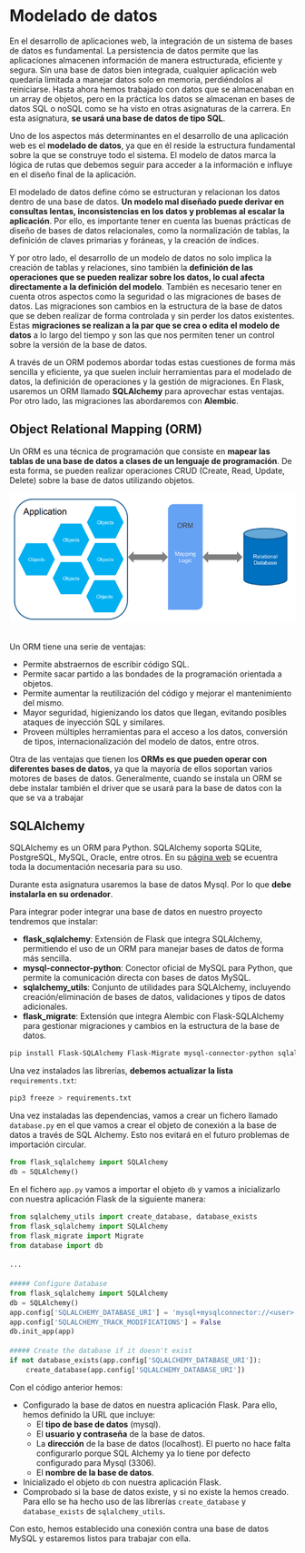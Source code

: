 # Modelado de datos

En el desarrollo de aplicaciones web, la integración de un sistema de bases de datos es fundamental. La persistencia de datos permite que las aplicaciones almacenen información de manera estructurada, eficiente y segura. Sin una base de datos bien integrada, cualquier aplicación web quedaría limitada a manejar datos solo en memoria, perdiéndolos al reiniciarse. Hasta ahora hemos trabajado con datos que se almacenaban en un array de objetos, pero en la práctica los datos se almacenan en bases de datos SQL o noSQL como se ha visto en otras asignaturas de la carrera. En esta asignatura, **se usará una base de datos de tipo SQL**. 

Uno de los aspectos más determinantes en el desarrollo de una aplicación web es el **modelado de datos**, ya que en él reside la estructura fundamental sobre la que se construye todo el sistema. El modelo de datos marca la lógica de rutas que debemos seguir para acceder a la información e influye en el diseño final de la aplicación.

El modelado de datos define cómo se estructuran y relacionan los datos dentro de una base de datos. **Un modelo mal diseñado puede derivar en consultas lentas, inconsistencias en los datos y problemas al escalar la aplicación**. Por ello, es importante tener en cuenta las buenas prácticas de diseño de bases de datos relacionales, como la normalización de tablas, la definición de claves primarias y foráneas, y la creación de índices.

Y por otro lado, el desarrollo de un modelo de datos no solo implica la creación de tablas y relaciones, sino también la **definición de las operaciones que se pueden realizar sobre los datos, lo cual afecta directamente a la definición del modelo**. También es necesario tener en cuenta otros aspectos como la seguridad o las migraciones de bases de datos. Las migraciones son cambios en la estructura de la base de datos que se deben realizar de forma controlada y sin perder los datos existentes. Estas **migraciones se realizan a la par que se crea o edita el modelo de datos** a lo largo del tiempo y son las que nos permiten tener un control sobre la versión de la base de datos. 

A través de un ORM podemos abordar todas estas cuestiones de forma más sencilla y eficiente, ya que suelen incluir herramientas para el modelado de datos, la definición de operaciones y la gestión de migraciones. En Flask, usaremos un ORM llamado **SQLAlchemy** para aprovechar estas ventajas. Por otro lado, las migraciones las abordaremos con **Alembic**. 

## Object Relational Mapping (ORM)

Un ORM es una técnica de programación que consiste en **mapear las tablas de una base de datos a clases de un lenguaje de programación**. De esta forma, se pueden realizar operaciones CRUD (Create, Read, Update, Delete) sobre la base de datos utilizando objetos. 

<div class="img-center">
    <img src="../img/tema4/orm.png" alt="Arquitectura Object Relational Mapping" />
</div>

<br>

Un ORM tiene una serie de ventajas:

- Permite abstraernos de escribir código SQL.  
- Permite sacar partido a las bondades de la programación orientada a objetos.  
- Permite aumentar la reutilización del código y mejorar el mantenimiento del mismo.  
- Mayor seguridad, higienizando los datos que llegan, evitando posibles ataques de inyección SQL y similares.  
- Proveen múltiples herramientas para el acceso a los datos, conversión de tipos, internacionalización del modelo de datos, entre otros.  

Otra de las ventajas que tienen los **ORMs es que pueden operar con diferentes bases de datos**, ya que la mayoría de ellos soportan varios motores de bases de datos. Generalmente, cuando se instala un ORM se debe instalar también el driver que se usará para la base de datos con la que se va a trabajar

## SQLAlchemy

SQLAlchemy es un ORM para Python. SQLAlchemy soporta SQLite, PostgreSQL, MySQL, Oracle, entre otros. En su [página web](https://docs.sqlalchemy.org/en/20) se ecuentra toda la documentación necesaria para su uso.

Durante esta asignatura usaremos la base de datos Mysql. Por lo que **debe instalarla en su ordenador**.

Para integrar poder integrar una base de datos en nuestro proyecto tendremos que instalar: 

- **flask_sqlalchemy**: Extensión de Flask que integra SQLAlchemy, permitiendo el uso de un ORM para manejar bases de datos de forma más sencilla.  
- **mysql-connector-python**: Conector oficial de MySQL para Python, que permite la comunicación directa con bases de datos MySQL.  
- **sqlalchemy_utils**: Conjunto de utilidades para SQLAlchemy, incluyendo creación/eliminación de bases de datos, validaciones y tipos de datos adicionales.  
- **flask_migrate**: Extensión que integra Alembic con Flask-SQLAlchemy para gestionar migraciones y cambios en la estructura de la base de datos.  

```bash
pip install Flask-SQLAlchemy Flask-Migrate mysql-connector-python sqlalchemy_utils 
```

Una vez instalados las librerías, **debemos actualizar la lista** `requirements.txt`:

```bash
pip3 freeze > requirements.txt 
```

Una vez instaladas las dependencias, vamos a crear un fichero llamado `database.py` en el que vamos a crear el objeto de conexión a la base de datos a través de SQL Alchemy. Esto nos evitará en el futuro problemas de importación circular.  

```python
from flask_sqlalchemy import SQLAlchemy
db = SQLAlchemy()
```

En el fichero `app.py` vamos a importar el objeto `db` y vamos a inicializarlo con nuestra aplicación Flask de la siguiente manera:

```python
from sqlalchemy_utils import create_database, database_exists
from flask_sqlalchemy import SQLAlchemy
from flask_migrate import Migrate
from database import db

...

##### Configure Database
from flask_sqlalchemy import SQLAlchemy
db = SQLAlchemy()
app.config['SQLALCHEMY_DATABASE_URI'] = 'mysql+mysqlconnector://<user>:<password>@localhost/<database>'
app.config['SQLALCHEMY_TRACK_MODIFICATIONS'] = False
db.init_app(app)

##### Create the database if it doesn't exist
if not database_exists(app.config['SQLALCHEMY_DATABASE_URI']):
    create_database(app.config['SQLALCHEMY_DATABASE_URI'])
```

Con el código anterior hemos:

<ul>
    <li class="nested_list">Configurado la base de datos en nuestra aplicación Flask. Para ello, hemos definido la URL que incluye:
        <ul>
            <li class="nested_list">El <b>tipo de base de datos</b> (mysql).</li>
            <li class="nested_list">El <b>usuario y contraseña</b> de la base de datos.</li>
            <li class="nested_list">La <b>dirección</b> de la base de datos (localhost). El puerto no hace falta configurarlo porque SQL Alchemy ya lo tiene por defecto configurado para Mysql (3306).</li>
            <li>El <b>nombre de la base de datos</b>.</li>
        </ul>
    </li>
    <li>Inicializado el objeto <code>db</code> con nuestra aplicación Flask.</li>
    <li>Comprobado si la base de datos existe, y si no existe la hemos creado. Para ello se ha hecho uso de las librerías <code>create_database</code> y <code>database_exists</code> de <code>sqlalchemy_utils</code>.</li>
</ul>

Con esto, hemos establecido una conexión contra una base de datos MySQL y estaremos listos para trabajar con ella.




